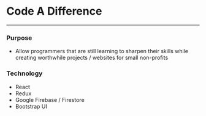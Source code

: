 # Code A Difference
---

### Purpose
+ Allow programmers that are still learning to sharpen their skills while creating worthwhile projects / websites for small non-profits

### Technology
+ React
+ Redux
+ Google Firebase / Firestore
+ Bootstrap UI

